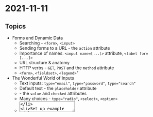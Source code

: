 # 2021-11-11

## Topics

- Forms and Dynamic Data
    - Searching - `<form>`, `<input>`
    - Sending forms to a URL - the `action` attribute
    - Importance of names: `<input name=[...]>` attribute, 
    `<label for=[...]>`
    - URL structure & anatomy 
    - HTTP verbs - `GET`, `POST` and the `method` attribute
    - `<form>`, `<fieldset>`, `<legend>`"
- The Wonderful World of Inputs
    - Text inputs: `type="email"`, `type="password"`, `type="search"`
    - Default text - the `placeholder` attribute
    - <checkbox> - the `value` and `checked` attributes
    - Many choices - `type="radio"`, `<select>`, `<option>`
    - <textarea>
    - Set up example with formspree.io
    - `<input type="file">` and using MDN to find more inputs


## Overview

We create a form by wrapping all the input controls that we need inside a `<form>` element.

```html
<form>
    <input type="text" name="first-name">
    <input type="submit">
</form>
```

The `<form>` element two fundamental attributes that we need to use:

- `action`: sets the url that will process our data or the url to which we send our data
- `method`:
  - `post`: normally used when we want to send data
  - `get`: normally used when we want to receive data

### Input types

The most common form control is the `<input>` element. We have different types of inputs, that we can change through the `type` attribute.

Some of the most common ones:

- text
- email
- password
- radio
- checkbox
- submit
- date
- color

Find a complete list here: https://developer.mozilla.org/en-US/docs/Web/HTML/Element/input#input_types

### Name attribute 

Each input field should have a `name` attribute. This is useful when we retrieve and process the data in the backend.

```html
<input type="text" name="first-name">
```

### Labels

Each input field needs to have a label associated with it. We use the element `<label>` to create the label and then we can associate it to a specific input in 2 ways:

#### Using the `for` and `id` attributes

The value of the `for` attribute in the label must match the value of the `id` in the input.
```html
<label for="first-name">First name</label>
<input id="first-name" name="first-name" type="text">
```

#### Wrapping an input field inside the label

```html
<label>
    <input type="checkbox" name="accept-terms" value="yes">
    Accept terms and conditions
</label>
```

## Resources

- [How to style forms](https://blog.logrocket.com/how-to-style-forms-with-css-a-beginners-guide/)
